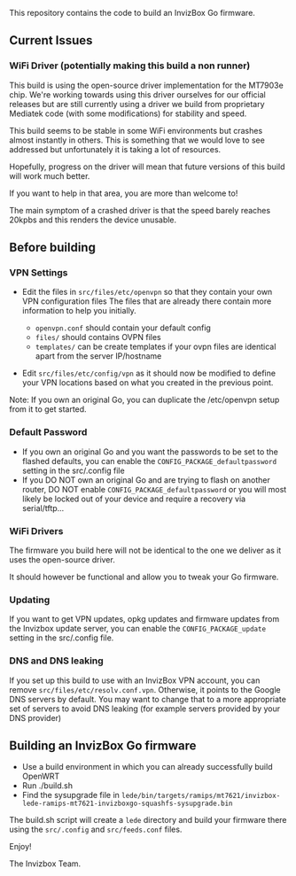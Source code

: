 This repository contains the code to build an InvizBox Go firmware.

## Current Issues

### WiFi Driver (potentially making this build a non runner)

This build is using the open-source driver implementation for the MT7903e chip.  We're working
towards using this driver ourselves for our official releases but are still currently using a driver we build from 
proprietary Mediatek code (with some modifications) for stability and speed.

This build seems to be stable in some WiFi environments but crashes almost instantly in others.
This is something that we would love to see addressed but unfortunately it is taking a lot of resources.

Hopefully, progress on the driver will mean that future versions of this build will work much better.

If you want to help in that area, you are more than welcome to!

The main symptom of a crashed driver is that the speed barely reaches 20kpbs and this renders the device unusable.

## Before building

### VPN Settings
* Edit the files in `src/files/etc/openvpn` so that they contain your own VPN configuration files
The files that are already there contain more information to help you initially.

  * `openvpn.conf` should contain your default config
  * `files/` should contains OVPN files 
  * `templates/` can be create templates if your ovpn files are identical apart from the server IP/hostname

* Edit `src/files/etc/config/vpn` as it should now be modified to define your VPN locations based on what you created 
in the previous point.

Note: If you own an original Go, you can duplicate the /etc/openvpn setup from it to get started.

### Default Password
* If you own an original Go and you want the passwords to be set to the flashed defaults, you can enable the 
`CONFIG_PACKAGE_defaultpassword` setting in the src/.config file
* If you DO NOT own an original Go and are trying to flash on another router, DO NOT enable 
`CONFIG_PACKAGE_defaultpassword` or you will most likely be locked out of your device and require a recovery via 
serial/tftp...

### WiFi Drivers
The firmware you build here will not be identical to the one we deliver as it uses the open-source driver.

It should however be functional and allow you to tweak your Go firmware.

### Updating
If you want to get VPN updates, opkg updates and firmware updates from the Invizbox update server, you can enable the 
`CONFIG_PACKAGE_update` setting in the src/.config file.

### DNS and DNS leaking
If you set up this build to use with an InvizBox VPN account, you can remove `src/files/etc/resolv.conf.vpn`.
Otherwise, it points to the Google DNS servers by default. You may want to change that to a more appropriate set of 
servers to avoid DNS leaking (for example servers provided by your DNS provider)

## Building an InvizBox Go firmware

* Use a build environment in which you can already successfully build OpenWRT
* Run ./build.sh
* Find the sysupgrade file in 
  `lede/bin/targets/ramips/mt7621/invizbox-lede-ramips-mt7621-invizboxgo-squashfs-sysupgrade.bin`

The build.sh script will create a `lede` directory and build your firmware there using the `src/.config` and 
`src/feeds.conf` files.

Enjoy!

The Invizbox Team.